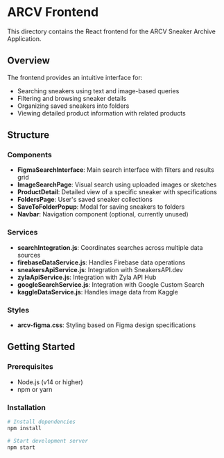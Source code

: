 # ARCV Frontend

This directory contains the React frontend for the ARCV Sneaker Archive Application.

## Overview

The frontend provides an intuitive interface for:
- Searching sneakers using text and image-based queries
- Filtering and browsing sneaker details
- Organizing saved sneakers into folders
- Viewing detailed product information with related products

## Structure

### Components

- **FigmaSearchInterface**: Main search interface with filters and results grid
- **ImageSearchPage**: Visual search using uploaded images or sketches
- **ProductDetail**: Detailed view of a specific sneaker with specifications
- **FoldersPage**: User's saved sneaker collections
- **SaveToFolderPopup**: Modal for saving sneakers to folders
- **Navbar**: Navigation component (optional, currently unused)

### Services

- **searchIntegration.js**: Coordinates searches across multiple data sources
- **firebaseDataService.js**: Handles Firebase data operations
- **sneakersApiService.js**: Integration with SneakersAPI.dev
- **zylaApiService.js**: Integration with Zyla API Hub
- **googleSearchService.js**: Integration with Google Custom Search
- **kaggleDataService.js**: Handles image data from Kaggle

### Styles

- **arcv-figma.css**: Styling based on Figma design specifications

## Getting Started

### Prerequisites

- Node.js (v14 or higher)
- npm or yarn

### Installation

```bash
# Install dependencies
npm install

# Start development server
npm start